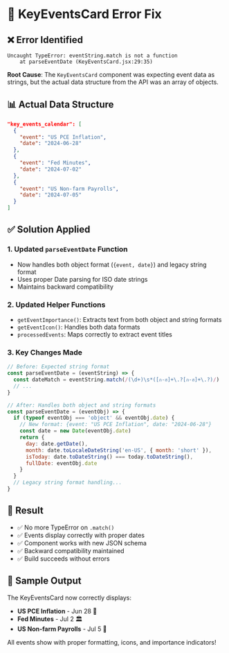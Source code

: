 # 🔧 KeyEventsCard Error Fix

## ❌ Error Identified
```
Uncaught TypeError: eventString.match is not a function
    at parseEventDate (KeyEventsCard.jsx:29:35)
```

**Root Cause**: The `KeyEventsCard` component was expecting event data as strings, but the actual data structure from the API was an array of objects.

## 📊 Actual Data Structure
```json
"key_events_calendar": [
  {
    "event": "US PCE Inflation",
    "date": "2024-06-28"
  },
  {
    "event": "Fed Minutes", 
    "date": "2024-07-02"
  },
  {
    "event": "US Non-farm Payrolls",
    "date": "2024-07-05"
  }
]
```

## ✅ Solution Applied

### 1. Updated `parseEventDate` Function
- Now handles both object format (`{event, date}`) and legacy string format
- Uses proper Date parsing for ISO date strings
- Maintains backward compatibility

### 2. Updated Helper Functions
- `getEventImportance()`: Extracts text from both object and string formats
- `getEventIcon()`: Handles both data formats 
- `processedEvents`: Maps correctly to extract event titles

### 3. Key Changes Made
```javascript
// Before: Expected string format
const parseEventDate = (eventString) => {
  const dateMatch = eventString.match(/(\d+)\s*([ก-ฮ]+\.?[ก-ฮ]+\.?)/)
  // ...
}

// After: Handles both object and string formats
const parseEventDate = (eventObj) => {
  if (typeof eventObj === 'object' && eventObj.date) {
    // New format: {event: "US PCE Inflation", date: "2024-06-28"}
    const date = new Date(eventObj.date)
    return {
      day: date.getDate(),
      month: date.toLocaleDateString('en-US', { month: 'short' }),
      isToday: date.toDateString() === today.toDateString(),
      fullDate: eventObj.date
    }
  }
  // Legacy string format handling...
}
```

## 🎯 Result
- ✅ No more TypeError on `.match()` 
- ✅ Events display correctly with proper dates
- ✅ Component works with new JSON schema
- ✅ Backward compatibility maintained
- ✅ Build succeeds without errors

## 📅 Sample Output
The KeyEventsCard now correctly displays:
- **US PCE Inflation** - Jun 28 🏦
- **Fed Minutes** - Jul 2 🏛️  
- **US Non-farm Payrolls** - Jul 5 👷

All events show with proper formatting, icons, and importance indicators!
